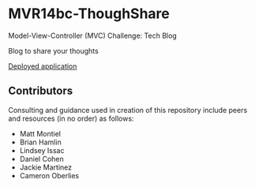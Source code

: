 # MVR14bc-ThoughShare
Model-View-Controller (MVC) Challenge: Tech Blog

Blog to share your thoughts

[Deployed application](https://mvr14bc-thoughtshare-9da659f0413d.herokuapp.com/)

## Contributors
Consulting and guidance used in creation of this repository include peers and resources (in no order) as follows:
*   Matt Montiel
*   Brian Hamlin
*   Lindsey Issac
*   Daniel Cohen
*   Jackie Martinez
*   Cameron Oberlies